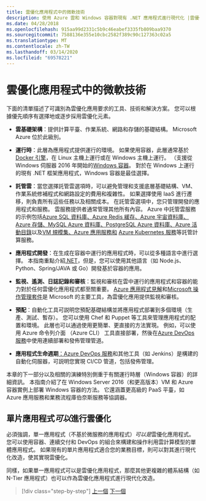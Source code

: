 ```yaml
---
title: 雲優化應用程式中的微軟技術
description: 使用 Azure 雲和 Windows 容器對現有 .NET 應用程式進行現代化 |雲優化應用程式中的微軟技術
ms.date: 04/28/2018
ms.openlocfilehash: 915aa99d2331c5b9c46eabef3335fb809baa9370
ms.sourcegitcommit: 7588136e355e10cbc2582f389c90c127363c02a5
ms.translationtype: MT
ms.contentlocale: zh-TW
ms.lasthandoff: 03/14/2020
ms.locfileid: "69578221"
---
```

# <a name="microsoft-technologies-in-cloud-optimized-applications"></a>雲優化應用程式中的微軟技術

下面的清單描述了可識別為雲優化應用要求的工具、技術和解決方案。 您可以根據優先順序有選擇地或逐步採用雲優化元素。

- **雲基礎架構**：提供計算平臺、作業系統、網路和存儲的基礎結構。 Microsoft Azure 位於此級別。

- **運行時**：此層為應用程式提供運行的環境。 如果使用容器，此層通常基於[Docker 引擎](https://docs.docker.com/engine/)，在 Linux 主機上運行或在 Windows 主機上運行。 （支援從 Windows 伺服器 2016 年開始的[Windows 容器](https://docs.microsoft.com/virtualization/windowscontainers/about/)。 對於在 Windows 上運行的現有 .NET 框架應用程式，Windows 容器是最佳選擇。

- **託管雲**：當您選擇託管雲選項時，可以避免管理和支援底層基礎結構、VM、作業系統修補程式和網路設定的費用和複雜性。 如果選擇使用 IaaS 進行遷移，則負責所有這些任務以及相關成本。 在託管雲選項中，您只管理開發的應用程式和服務。 雲服務提供者通常管理其他所有內容。 Azure 中託管雲服務的示例包括[Azure SQL 資料庫](https://azure.microsoft.com/services/sql-database)[、Azure Redis 緩存](https://azure.microsoft.com/services/cache/)[、Azure 宇宙資料庫](https://azure.microsoft.com/services/cosmos-db/)[、Azure 存儲](https://azure.microsoft.com/services/storage/)[、MySQL Azure 資料庫](https://azure.microsoft.com/services/mysql/)[、PostgreSQL Azure 資料庫](https://azure.microsoft.com/services/postgresql/)[、Azure 活動目錄](https://azure.microsoft.com/services/active-directory/)以及[VM 規模集](https://azure.microsoft.com/services/virtual-machine-scale-sets/)[、Azure 應用服務和](https://azure.microsoft.com/services/app-service/) [Azure Kubernetes 服務](https://azure.microsoft.com/services/container-service/)等託管計算服務。

- **應用程式開發**：在生成在容器中運行的應用程式時，可以從多種語言中進行選擇。 本指南重點介紹[.NET](https://www.microsoft.com/net)，但是，您可以使用其他語言（如 Node.js、Python、Spring/JAVA 或 Go）開發基於容器的應用。

- **監視、遙測、日誌記錄和審核**：監視和審核在雲中運行的應用程式和容器的能力對於任何雲優化應用程式都至關重要。 [Azure 應用程式見解](https://azure.microsoft.com/services/application-insights/)和[Microsoft 操作管理套件](https://www.microsoft.com/cloud-platform/operations-management-suite)是 Microsoft 的主要工具，為雲優化應用提供監視和審核。

- **預配**：自動化工具可説明您預配基礎結構並將應用程式部署到多個環境（生產、測試、暫存）。 您可以使用 Chef 和 Puppet 等工具來管理應用程式的配置和環境。 此層也可以通過使用更簡單、更直接的方法實現。 例如，可以使用 Azure 命令列介面 （Azure CLI） 工具直接部署，然後在[Azure DevOps 服務](https://azure.microsoft.com/services/devops/)中使用連續部署和發佈管理管道。

- **應用程式生命週期**[：Azure DevOps 服務](https://azure.microsoft.com/services/devops/)和其他工具（如 Jenkins）是構建的自動化伺服器，可説明您實現 CI/CD 管道，包括發佈管理。

本章的下一部分以及相關的演練特別側重于有關運行時層（Windows 容器）的詳細資訊。 本指南介紹了在 Windows Server 2016（和更高版本）VM 和 Azure 容器實例上部署 Windows 容器的方法。 它還涵蓋更高級的 PaaS 平臺，如 Azure 應用服務和業務流程庫伯奈斯服務等協調器。

## <a name="monolithic-applications-can-be-cloud-optimized"></a>單片應用程式*可以*進行雲優化

必須強調，單一應用程式（不基於微服務的應用程式）*可以是*雲優化應用程式。 您可以使用容器、連續交付和 DevOps 的組合來構建和操作利用雲計算模型的單體應用程式。 如果現有的單片應用程式適合您的業務目標，則可以對其進行現代化改造，使其實現雲優化。

同樣，如果單一應用程式可以是雲優化應用程式，那麼其他更複雜的體系結構（如 N-Tier 應用程式）也可以作為雲優化應用程式進行現代化改造。

>[!div class="step-by-step"]
>[上一個](reasons-to-modernize-existing-net-apps-to-cloud-optimized-applications.md)
>[下一個](what-about-cloud-native-applications.md)
